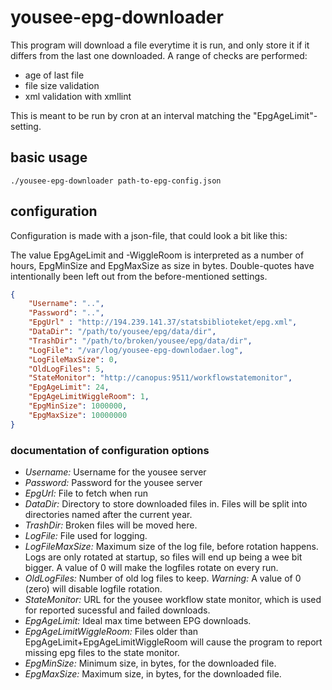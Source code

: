 # yousee-epg-downloader

This program will download a file everytime it is run, and only store it if it differs from the last
one downloaded. A range of checks are performed:
* age of last file
* file size validation
* xml validation with xmllint

This is meant to be run by cron at an interval matching the "EpgAgeLimit"-setting.

## basic usage

    ./yousee-epg-downloader path-to-epg-config.json


## configuration

Configuration is made with a json-file, that could look a bit like this:

The value EpgAgeLimit and -WiggleRoom is interpreted as a number of hours, EpgMinSize and EpgMaxSize as size in bytes.
Double-quotes have intentionally been left out from the before-mentioned settings.

```json
{
    "Username": "..",
    "Password": "..",
    "EpgUrl" : "http://194.239.141.37/statsbiblioteket/epg.xml",
    "DataDir": "/path/to/yousee/epg/data/dir",
    "TrashDir": "/path/to/broken/yousee/epg/data/dir",
    "LogFile": "/var/log/yousee-epg-downlodaer.log",
    "LogFileMaxSize": 0,
    "OldLogFiles": 5,
    "StateMonitor": "http://canopus:9511/workflowstatemonitor",
    "EpgAgeLimit": 24,
    "EpgAgeLimitWiggleRoom": 1,
    "EpgMinSize": 1000000,
    "EpgMaxSize": 10000000
}
```


### documentation of configuration options

* *Username:* Username for the yousee server
* *Password:* Password for the yousee server
* *EpgUrl:* File to fetch when run
* *DataDir:* Directory to store downloaded files in. Files will be split into directories named after the current year.
* *TrashDir:* Broken files will be moved here.
* *LogFile:* File used for logging.
* *LogFileMaxSize:* Maximum size of the log file, before rotation happens. Logs are only rotated at startup, so files will end up being a wee bit bigger. A value of 0 will make the logfiles rotate on every run.
* *OldLogFiles:* Number of old log files to keep. *Warning:* A value of 0 (zero) will disable logfile rotation.
* *StateMonitor:* URL for the yousee workflow state monitor, which is used for reported sucessful and failed downloads.
* *EpgAgeLimit:* Ideal max time between EPG downloads.
* *EpgAgeLimitWiggleRoom:* Files older than EpgAgeLimit+EpgAgeLimitWiggleRoom will cause the program to report missing epg files to the state monitor.
* *EpgMinSize:* Minimum size, in bytes, for the downloaded file.
* *EpgMaxSize:* Maximum size, in bytes, for the downloaded file.
